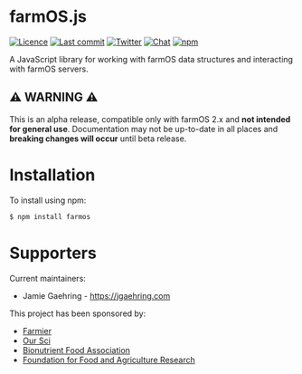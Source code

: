 # farmOS.js

[![Licence](https://img.shields.io/badge/Licence-GPL%203.0-blue.svg)](https://opensource.org/licenses/GPL-3.0/)
[![Last commit](https://img.shields.io/github/last-commit/farmOS/farmOS.js.svg?style=flat)](https://github.com/farmOS/farmOS-client/commits)
[![Twitter](https://img.shields.io/twitter/follow/farmOSorg.svg?label=%40farmOSorg&style=flat)](https://twitter.com/farmOSorg)
[![Chat](https://img.shields.io/matrix/farmOS:matrix.org.svg)](https://riot.im/app/#/room/#farmOS:matrix.org)
[![npm](https://img.shields.io/npm/v/farmos.svg)](https://www.npmjs.com/package/farmos)

A JavaScript library for working with farmOS data structures and interacting with farmOS servers.

## ⚠️ __WARNING__ ⚠️
This is an alpha release, compatible only with farmOS 2.x and __not intended for general use__. Documentation may not be up-to-date in all places and __breaking changes will occur__ until beta release.


# Installation
To install using npm:

```bash
$ npm install farmos
```

# Supporters

Current maintainers:

- Jamie Gaehring - https://jgaehring.com

This project has been sponsored by:

- [Farmier](https://farmier.com)
- [Our Sci](http://our-sci.net)
- [Bionutrient Food Association](https://bionutrient.org)
- [Foundation for Food and Agriculture Research](https://foundationfar.org/)
